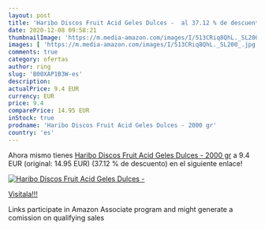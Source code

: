 ```yaml
---
layout: post
title: 'Haribo Discos Fruit Acid Geles Dulces -  al 37.12 % de descuento'
date: 2020-12-08 09:58:21
thumbnailImage: 'https://m.media-amazon.com/images/I/513CRiq8QhL._SL200_.jpg'
images: [ 'https://m.media-amazon.com/images/I/513CRiq8QhL._SL200_.jpg' ]
comments: true
category: ofertas
author: ring
slug: 'B00XAP1B3W-es'
description:
actualPrice: 9.4 EUR
currency: EUR
price: 9.4
comparePrice: 14.95 EUR
inStock: true
prodname: 'Haribo Discos Fruit Acid Geles Dulces - 2000 gr'
country: 'es'
---
```


Ahora mismo tienes [Haribo Discos Fruit Acid Geles Dulces - 2000 gr](https://www.amazon.es/dp/B00XAP1B3W/?tag=tolees-21) a 9.4 EUR (original: 14.95 EUR) (37.12 %  de descuento) en el siguiente enlace!

[![Haribo Discos Fruit Acid Geles Dulces - ](https://m.media-amazon.com/images/I/513CRiq8QhL._SL200_.jpg)](https://www.amazon.es/dp/B00XAP1B3W/?tag=tolees-21)

[Visítala!!!](https://www.amazon.es/dp/B00XAP1B3W/?tag=tolees-21)

Links participate in Amazon Associate program and might generate a comission on qualifying sales
